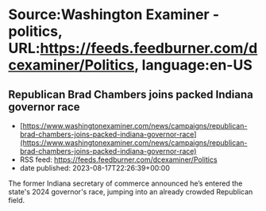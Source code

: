 # Source:Washington Examiner - politics, URL:https://feeds.feedburner.com/dcexaminer/Politics, language:en-US

## Republican Brad Chambers joins packed Indiana governor race
 - [https://www.washingtonexaminer.com/news/campaigns/republican-brad-chambers-joins-packed-indiana-governor-race](https://www.washingtonexaminer.com/news/campaigns/republican-brad-chambers-joins-packed-indiana-governor-race)
 - RSS feed: https://feeds.feedburner.com/dcexaminer/Politics
 - date published: 2023-08-17T22:26:39+00:00

The former Indiana secretary of commerce announced he’s entered the state's 2024 governor's race, jumping into an already crowded Republican field.

